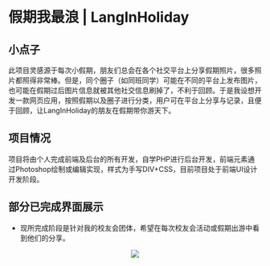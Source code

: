 # 假期我最浪 | LangInHoliday

## 小点子
此项目灵感源于每次小假期，朋友们总会在各个社交平台上分享假期照片，很多照片都照得非常棒。但是，同个圈子（如同班同学）可能在不同的平台上发布图片，也可能在假期过后图片信息就被其他社交信息刷掉了，不利于回顾。于是我设想开发一款网页应用，按照假期以及圈子进行分类，用户可在平台上分享与记录，且便于回顾，让LangInHoliday的朋友在假期带你游天下。

## 项目情况

项目将由个人完成前端及后台的所有开发，自学PHP进行后台开发，前端元素通过Photoshop绘制或编辑实现，样式为手写DIV+CSS，目前项目处于前端UI设计开发阶段。

## 部分已完成界面展示

 - 现所完成阶段是针对我的校友会团体，希望在每次校友会活动或假期出游中看到他们的分享。
 
<p align="center">
<img src="http://i.imgur.com/xDQuEa1.png"
Fig. 活动选择
</p>